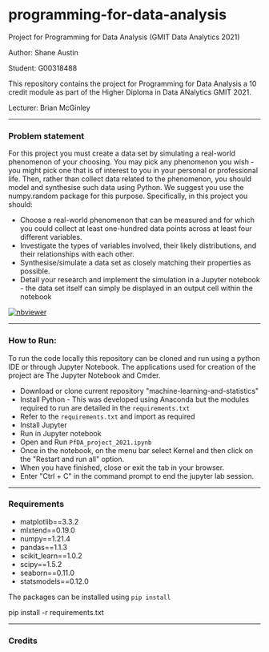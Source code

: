 # programming-for-data-analysis
Project for Programming for Data Analysis (GMIT Data Analytics 2021)

Author: Shane Austin

Student: G00318488

This repository contains the project for Programming for Data Analysis a 10 credit module as part of the Higher Diploma in Data ANalytics GMIT 2021. 

Lecturer: Brian McGinley


---

### Problem statement

For this project you must create a data set by simulating a real-world phenomenon of your choosing. You may pick any phenomenon you wish - you might pick one that is of interest to you in your personal or professional life. Then, rather than collect data related to the phenomenon, you should model and synthesise such data using Python. We suggest you use the numpy.random package for this purpose. Specifically, in this project you should:

* Choose a real-world phenomenon that can be measured and for which you could collect at least one-hundred data points across at least four different variables.
* Investigate the types of variables involved, their likely distributions, and their relationships with each other.
* Synthesise/simulate a data set as closely matching their properties as possible.
* Detail your research and implement the simulation in a Jupyter notebook - the data set itself can simply be displayed in an output cell within the notebook

[![nbviewer](https://raw.githubusercontent.com/jupyter/design/master/logos/Badges/nbviewer_badge.svg)](https://nbviewer.org/github/ShanePAustin/programming-for-data-analysis-project/blob/main/PfDA_project_2021.ipynb)


---

### How to Run:

To run the code locally this repository can be cloned and run using a python IDE or through Jupyter Notebook. The applications used for creation of the project are The Jupyter Notebook and Cmder.

* Download or clone current repository "machine-learning-and-statistics"
* Install Python - This was developed using Anaconda but the modules required to run are detailed in the ```requirements.txt```
* Refer to the ```requirements.txt``` and import as required
* Install Jupyter
* Run in Jupyter notebook
* Open and Run ```PfDA_project_2021.ipynb```
* Once in the notebook, on the menu bar select Kernel and then click on the "Restart and run all" option.
* When you have finished, close or exit the tab in your browser.
* Enter "Ctrl + C" in the command prompt to end the jupyter lab session.

---
### Requirements

* matplotlib==3.3.2
* mlxtend==0.19.0
* numpy==1.21.4
* pandas==1.1.3
* scikit_learn==1.0.2
* scipy==1.5.2
* seaborn==0.11.0
* statsmodels==0.12.0

The packages can be installed using ```pip install```

pip install -r requirements.txt

---

### Credits

